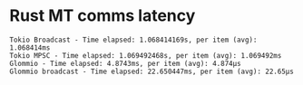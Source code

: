 Rust MT comms latency
=====================

```
Tokio Broadcast - Time elapsed: 1.068414169s, per item (avg): 1.068414ms
Tokio MPSC - Time elapsed: 1.069492468s, per item (avg): 1.069492ms
Glommio - Time elapsed: 4.8743ms, per item (avg): 4.874µs
Glommio broadcast - Time elapsed: 22.650447ms, per item (avg): 22.65µs
```

